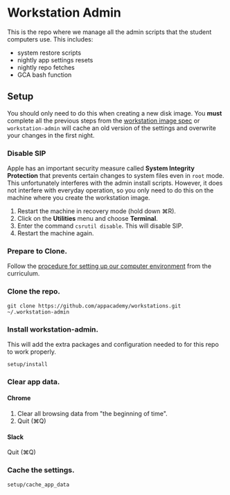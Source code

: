 # Workstation Admin

This is the repo where we manage all the admin scripts that the student
computers use. This includes:

* system restore scripts
* nightly app settings resets
* nightly repo fetches
* GCA bash function

## Setup

You should only need to do this when creating a new disk image. You
**must** complete all the previous steps from the [workstation image
spec][workstation-image-spec] or `workstation-admin` will cache an old
version of the settings and overwrite your changes in the first night.

### Disable SIP

Apple has an important security measure called **System Integrity
Protection** that prevents certain changes to system files even in
`root` mode. This unfortunately interferes with the admin install
scripts. However, it does not interfere with everyday operation, so you
only need to do this on the machine where you create the workstation
image.

1. Restart the machine in recovery mode (hold down ⌘R).
2. Click on the **Utilities** menu and choose **Terminal**.
3. Enter the command `csrutil disable`. This will disable SIP.
4. Restart the machine again.

### Prepare to Clone.

Follow the [procedure for setting up our computer environment][env-setup] from the curriculum.

### Clone the repo.

```
git clone https://github.com/appacademy/workstations.git ~/.workstation-admin
```

### Install workstation-admin.

This will add the extra packages and configuration needed to for this repo to work properly.

```
setup/install
```

### Clear app data.

#### Chrome

1. Clear all browsing data from "the beginning of time".
2. Quit (⌘Q)

#### Slack

Quit (⌘Q)

### Cache the settings.

```
setup/cache_app_data
```

[workstation-image-spec]: https://github.com/appacademy/instructors/blob/master/pre-cycle/workstation-image-spec.md
[env-setup]: https://open.appacademy.io/learn/full-stack-in-person/full-stack-in-person-ruby/setting-up-a-development-environment--phase-1-
